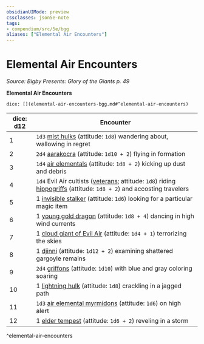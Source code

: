 ```yaml
---
obsidianUIMode: preview
cssclasses: json5e-note
tags:
- compendium/src/5e/bgg
aliases: ["Elemental Air Encounters"]
---
```

# Elemental Air Encounters
*Source: Bigby Presents: Glory of the Giants p. 49* 

**Elemental Air Encounters**

`dice: [](elemental-air-encounters-bgg.md#^elemental-air-encounters)`

| dice: d12 | Encounter |
|-----------|-----------|
| 1 | `1d3` [mist hulks](Mechanics/bestiary/elemental/mist-hulk-bgg.md) (attitude: `1d8`) wandering about, wallowing in regret |
| 2 | `2d4` [aarakocra](Mechanics/bestiary/humanoid/aarakocra.md) (attitude: `1d10 + 2`) flying in formation |
| 3 | `1d4` [air elementals](Mechanics/bestiary/elemental/air-elemental.md) (attitude: `1d8 + 2`) kicking up dust and debris |
| 4 | `1d4` Evil Air cultists ([veterans](Mechanics/bestiary/humanoid/veteran.md); attitude: `1d8`) riding [hippogriffs](Mechanics/bestiary/monstrosity/hippogriff.md) (attitude: `1d8 + 2`) and accosting travelers |
| 5 | 1 [invisible stalker](Mechanics/bestiary/elemental/invisible-stalker.md) (attitude: `1d6`) looking for a particular magic item |
| 6 | 1 [young gold dragon](Mechanics/bestiary/dragon/young-gold-dragon.md) (attitude: `1d8 + 4`) dancing in high wind currents |
| 7 | 1 [cloud giant of Evil Air](Mechanics/bestiary/giant/cloud-giant-of-evil-air-bgg.md) (attitude: `1d4 + 1`) terrorizing the skies |
| 8 | 1 [djinni](Mechanics/bestiary/elemental/djinni.md) (attitude: `1d12 + 2`) examining shattered gargoyle remains |
| 9 | `2d4` [griffons](Mechanics/bestiary/monstrosity/griffon.md) (attitude: `1d10`) with blue and gray coloring soaring |
| 10 | 1 [lightning hulk](Mechanics/bestiary/elemental/lightning-hulk-bgg.md) (attitude: `1d8`) crackling in a jagged path |
| 11 | `1d3` [air elemental myrmidons](Mechanics/bestiary/elemental/air-elemental-myrmidon-mpmm.md) (attitude: `1d6`) on high alert |
| 12 | 1 [elder tempest](Mechanics/bestiary/elemental/elder-tempest-mpmm.md) (attitude: `1d6 + 2`) reveling in a storm |
^elemental-air-encounters